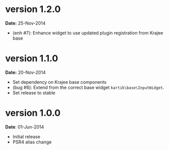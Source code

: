 version 1.2.0
=============
**Date:** 25-Nov-2014

- (enh #7): Enhance widget to use updated plugin registration from Krajee base

version 1.1.0
=============
**Date:** 20-Nov-2014

- Set dependency on Krajee base components
- (bug #6): Extend from the correct base widget `kartik\base\InputWidget`.
- Set release to stable

version 1.0.0
=============
**Date**: 01-Jun-2014

- Initial release
- PSR4 alias change